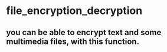 # file_encryption_decryption
## you can be able to encrypt text and some multimedia files, with this function.

